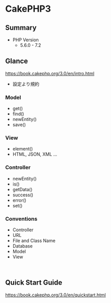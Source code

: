 CakePHP3
==============================

## Summary

* PHP Version
  - 5.6.0 - 7.2

## Glance

https://book.cakephp.org/3.0/en/intro.html

* 設定より規約

### Model

* get()
* find()
* newEntity()
* save()

### View

* element()
* HTML, JSON, XML ...

### Controller

* newEntity()
* is()
* getData()
* success()
* error()
* set()

### Conventions

* Controller
* URL
* File and Class Name
* Database
* Model
* View

<br>


## Quick Start Guide

https://book.cakephp.org/3.0/en/quickstart.html

